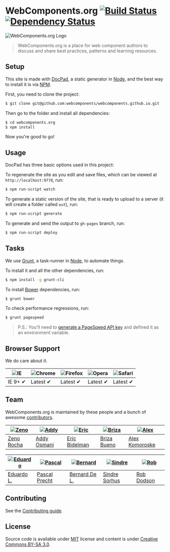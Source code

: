 # WebComponents.org [![Build Status](https://secure.travis-ci.org/webcomponents/webcomponents.github.io.svg?branch=site)](https://travis-ci.org/webcomponents/webcomponents.github.io) [![Dependency Status](https://david-dm.org/webcomponents/webcomponents.github.io.svg?theme=shields.io)](https://david-dm.org/webcomponents/webcomponents.github.io)

![WebComponents.org Logo](http://f.cl.ly/items/253L1A2x1F3c3Y1b3R2P/logo.png)

> WebComponents.org is a place for web component authors to discuss and share best practices, patterns and learning resources.

## Setup

This site is made with [DocPad](https://github.com/bevry/docpad), a static generator in [Node](http://nodejs.org/), and the best way to install it is via [NPM](npmjs.org/).

First, you need to clone the project:

```sh
$ git clone git@github.com:webcomponents/webcomponents.github.io.git
```

Then go to the folder and install all dependencies:

```sh
$ cd webcomponents.org
$ npm install
```

Now you're good to go!

## Usage

DocPad has three basic options used in this project:

To regenerate the site as you edit and save files, which can be viewed at `http://localhost:9778`, run:

```sh
$ npm run-script watch
```

To generate a static version of the site, that is ready to upload to a server (it will create a folder called `out`), run:

```sh
$ npm run-script generate
```

To generate and send the output to `gh-pages` branch, run:

```sh
$ npm run-script deploy
```

## Tasks

We use [Grunt](http://gruntjs.com/), a task-runner in [Node](http://nodejs.org/), to automate things.

To install it and all the other dependencies, run:

```sh
$ npm install -g grunt-cli
```

To install [Bower](http://bower.io/) dependencies, run:

```sh
$ grunt bower
```

To check performance regressions, run:

```sh
$ grunt pagespeed
```

> P.S.: You'll need to [generate a PageSpeed API key](https://developers.google.com/speed/docs/insights/v1/getting_started#auth) and defined it as an environment variable.

## Browser Support

We do care about it.

![IE](https://raw.github.com/alrra/browser-logos/master/internet-explorer/internet-explorer_48x48.png) | ![Chrome](https://raw.github.com/alrra/browser-logos/master/chrome/chrome_48x48.png) | ![Firefox](https://raw.github.com/alrra/browser-logos/master/firefox/firefox_48x48.png) | ![Opera](https://raw.github.com/alrra/browser-logos/master/opera/opera_48x48.png) | ![Safari](https://raw.github.com/alrra/browser-logos/master/safari/safari_48x48.png)
--- | --- | --- | --- | --- |
IE 9+ ✔ | Latest ✔ | Latest ✔ | Latest ✔ | Latest ✔ |


## Team

WebComponents.org is maintained by these people and a bunch of awesome [contributors](https://github.com/webcomponents/webcomponents.github.io/graphs/contributors).

[![Zeno](https://2.gravatar.com/avatar/e190023b66e2b8aa73a842b106920c93)](https://github.com/zenorocha) | [![Addy](https://2.gravatar.com/avatar/96270e4c3e5e9806cf7245475c00b275)](https://github.com/addyosmani) | [![Eric](https://2.gravatar.com/avatar/e7948aac7c52b26470be80311873a398)](https://github.com/ebidel) | [![Briza](https://2.gravatar.com/avatar/c272a0a8972473fdf231f2b2d897c242)](https://github.com/brizabueno) | [![Alex](https://2.gravatar.com/avatar/6b6e18cfbf7f90a6848d85db7348b0e9)](https://github.com/jkomoros)
--- | --- | --- | --- | ---
[Zeno Rocha](https://github.com/zenorocha) | [Addy Osmani](https://github.com/addyosmani) | [Eric Bidelman](https://github.com/ebidel) | [Briza Bueno](https://github.com/brizabueno) | [Alex Komoroske](https://github.com/jkomoros)

[![Eduardo](https://2.gravatar.com/avatar/42327de520e674a6d1686845b30778d0)](https://github.com/eduardolundgren) | [![Pascal](https://2.gravatar.com/avatar/b32bdb1fc9fdadeb45d7a1267fdd2fc4)](https://github.com/PascalPrecht) | [![Bernard](https://2.gravatar.com/avatar/bc16c9be1e05e65395487b78b1cc72c0)](https://github.com/bernarddeluna) | [![Sindre](https://2.gravatar.com/avatar/d36a92237c75c5337c17b60d90686bf9)](https://github.com/sindresorhus) | [![Rob](https://2.gravatar.com/avatar/95c3a3b33ea51545229c625bef42e343)](https://github.com/robdodson)
--- | --- | --- | --- | ---
[Eduardo L.](https://github.com/eduardolundgren) | [Pascal Precht](https://github.com/PascalPrecht) | [Bernard De L.](https://github.com/bernarddeluna) | [Sindre Sorhus](https://github.com/sindresorhus) | [Rob Dodson](https://github.com/robdodson)

## Contributing

See the [Contributing guide](https://github.com/webcomponents/webcomponents.github.io/blob/site/contributing.md).

## License

Source code is available under [MIT](http://opensource.org/licenses/MIT) license and content is under [Creative Commons BY-SA 3.0](http://creativecommons.org/licenses/by-sa/3.0/deed.en_US).
